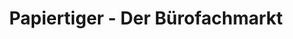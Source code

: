 ---
title: "Papiertiger - Der Bürofachmarkt"
url: /eberswalde/papiertiger-der-buerofachmarkt/
shop: Schreibwaren
---